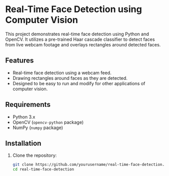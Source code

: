 # Real-Time Face Detection using Computer Vision

This project demonstrates real-time face detection using Python and OpenCV. It utilizes a pre-trained Haar cascade classifier to detect faces from live webcam footage and overlays rectangles around detected faces.

## Features
- Real-time face detection using a webcam feed.
- Drawing rectangles around faces as they are detected.
- Designed to be easy to run and modify for other applications of computer vision.

## Requirements
- Python 3.x
- OpenCV (`opencv-python` package)
- NumPy (`numpy` package)

## Installation

1. Clone the repository:

   ```bash
   git clone https://github.com/yourusername/real-time-face-detection.git
   cd real-time-face-detection
